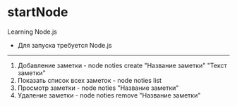 # startNode
Learning Node.js
 - Для запуска требуется Node.js
 _______________________________

 1. Добавление заметки - node noties create "Название заметки" "Текст заметки"
 2. Показать список всех заметок - node noties list
 3. Просмотр заметки - node noties "Название заметки"
 4. Удаление заметки - node noties remove "Название заметки"